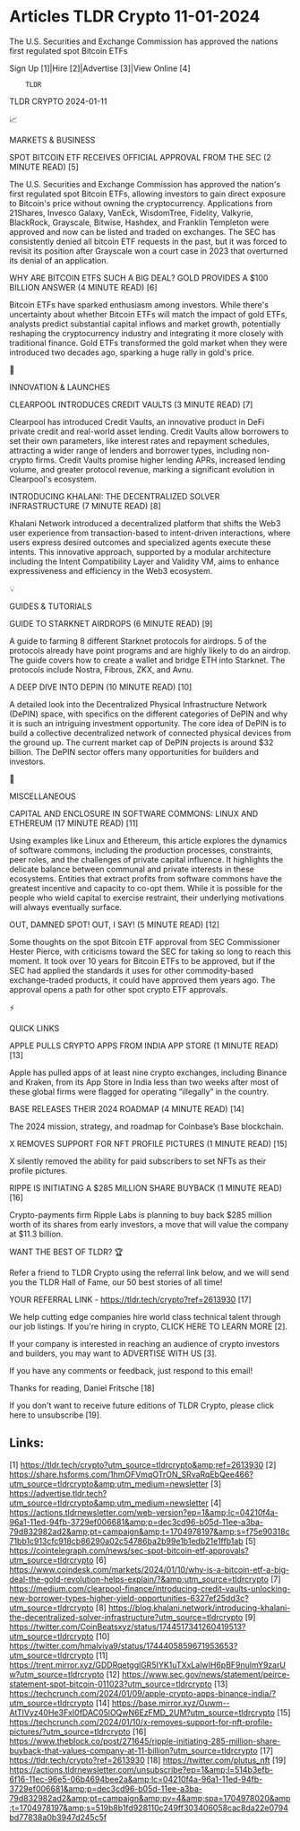 # Articles TLDR Crypto 11-01-2024

The U.S. Securities and Exchange Commission has approved the nations
first regulated spot Bitcoin ETFs  

Sign Up [1]|Hire [2]|Advertise [3]|View Online [4] 

		TLDR 

TLDR CRYPTO 2024-01-11

📈 

MARKETS & BUSINESS

 SPOT BITCOIN ETF RECEIVES OFFICIAL APPROVAL FROM THE SEC (2 MINUTE
READ) [5] 

 The U.S. Securities and Exchange Commission has approved the nation's
first regulated spot Bitcoin ETFs, allowing investors to gain direct
exposure to Bitcoin's price without owning the cryptocurrency.
Applications from 21Shares, Invesco Galaxy, VanEck, WisdomTree,
Fidelity, Valkyrie, BlackRock, Grayscale, Bitwise, Hashdex, and
Franklin Templeton were approved and now can be listed and traded on
exchanges. The SEC has consistently denied all bitcoin ETF requests in
the past, but it was forced to revisit its position after Grayscale
won a court case in 2023 that overturned its denial of an application.


 WHY ARE BITCOIN ETFS SUCH A BIG DEAL? GOLD PROVIDES A $100 BILLION
ANSWER (4 MINUTE READ) [6] 

 Bitcoin ETFs have sparked enthusiasm among investors. While there's
uncertainty about whether Bitcoin ETFs will match the impact of gold
ETFs, analysts predict substantial capital inflows and market growth,
potentially reshaping the cryptocurrency industry and integrating it
more closely with traditional finance. Gold ETFs transformed the gold
market when they were introduced two decades ago, sparking a huge
rally in gold's price. 

🚀 

INNOVATION & LAUNCHES

 CLEARPOOL INTRODUCES CREDIT VAULTS (3 MINUTE READ) [7] 

 Clearpool has introduced Credit Vaults, an innovative product in DeFi
private credit and real-world asset lending. Credit Vaults allow
borrowers to set their own parameters, like interest rates and
repayment schedules, attracting a wider range of lenders and borrower
types, including non-crypto firms. Credit Vaults promise higher
lending APRs, increased lending volume, and greater protocol revenue,
marking a significant evolution in Clearpool's ecosystem. 

 INTRODUCING KHALANI: THE DECENTRALIZED SOLVER INFRASTRUCTURE (7
MINUTE READ) [8] 

 Khalani Network introduced a decentralized platform that shifts the
Web3 user experience from transaction-based to intent-driven
interactions, where users express desired outcomes and specialized
agents execute these intents. This innovative approach, supported by a
modular architecture including the Intent Compatibility Layer and
Validity VM, aims to enhance expressiveness and efficiency in the Web3
ecosystem. 

💡 

GUIDES & TUTORIALS

 GUIDE TO STARKNET AIRDROPS (6 MINUTE READ) [9] 

 A guide to farming 8 different Starknet protocols for airdrops. 5 of
the protocols already have point programs and are highly likely to do
an airdrop. The guide covers how to create a wallet and bridge ETH
into Starknet. The protocols include Nostra, Fibrous, ZKX, and Avnu. 

 A DEEP DIVE INTO DEPIN (10 MINUTE READ) [10] 

 A detailed look into the Decentralized Physical Infrastructure
Network (DePIN) space, with specifics on the different categories of
DePIN and why it is such an intriguing investment opportunity. The
core idea of DePIN is to build a collective decentralized network of
connected physical devices from the ground up. The current market cap
of DePIN projects is around $32 billion. The DePIN sector offers many
opportunities for builders and investors. 

🦄 

MISCELLANEOUS

 CAPITAL AND ENCLOSURE IN SOFTWARE COMMONS: LINUX AND ETHEREUM (17
MINUTE READ) [11] 

 Using examples like Linux and Ethereum, this article explores the
dynamics of software commons, including the production processes,
constraints, peer roles, and the challenges of private capital
influence. It highlights the delicate balance between communal and
private interests in these ecosystems. Entities that extract profits
from software commons have the greatest incentive and capacity to
co-opt them. While it is possible for the people who wield capital to
exercise restraint, their underlying motivations will always
eventually surface. 

 OUT, DAMNED SPOT! OUT, I SAY! (5 MINUTE READ) [12] 

 Some thoughts on the spot Bitcoin ETF approval from SEC Commissioner
Hester Pierce, with criticisms toward the SEC for taking so long to
reach this moment. It took over 10 years for Bitcoin ETFs to be
approved, but if the SEC had applied the standards it uses for other
commodity-based exchange-traded products, it could have approved them
years ago. The approval opens a path for other spot crypto ETF
approvals. 

⚡ 

QUICK LINKS

 APPLE PULLS CRYPTO APPS FROM INDIA APP STORE (1 MINUTE READ) [13] 

 Apple has pulled apps of at least nine crypto exchanges, including
Binance and Kraken, from its App Store in India less than two weeks
after most of these global firms were flagged for operating
“illegally” in the country. 

 BASE RELEASES THEIR 2024 ROADMAP (4 MINUTE READ) [14] 

 The 2024 mission, strategy, and roadmap for Coinbase’s Base
blockchain. 

 X REMOVES SUPPORT FOR NFT PROFILE PICTURES (1 MINUTE READ) [15] 

 X silently removed the ability for paid subscribers to set NFTs as
their profile pictures. 

 RIPPE IS INITIATING A $285 MILLION SHARE BUYBACK (1 MINUTE READ) [16]


 Crypto-payments firm Ripple Labs is planning to buy back $285 million
worth of its shares from early investors, a move that will value the
company at $11.3 billion. 

WANT THE BEST OF TLDR? 🏆

Refer a friend to TLDR Crypto using the referral link below, and we
will send you the TLDR Hall of Fame, our 50 best stories of all time!

YOUR REFERRAL LINK - https://tldr.tech/crypto?ref=2613930 [17]

 We help cutting edge companies hire world class technical talent
through our job listings. If you're hiring in crypto, CLICK HERE TO
LEARN MORE [2]. 

If your company is interested in reaching an audience of crypto
investors and builders, you may want to ADVERTISE WITH US [3]. 

If you have any comments or feedback, just respond to this email! 

Thanks for reading, 
Daniel Fritsche [18] 

If you don't want to receive future editions of TLDR Crypto,
please click here to unsubscribe [19]. 

 

Links:
------
[1] https://tldr.tech/crypto?utm_source=tldrcrypto&amp;ref=2613930
[2] https://share.hsforms.com/1hmOFVmqOTrON_SRvaRqEbQee466?utm_source=tldrcrypto&amp;utm_medium=newsletter
[3] https://advertise.tldr.tech?utm_source=tldrcrypto&amp;utm_medium=newsletter
[4] https://actions.tldrnewsletter.com/web-version?ep=1&amp;lc=04210f4a-96a1-11ed-94fb-3729ef006681&amp;p=dec3cd96-b05d-11ee-a3ba-79d832982ad2&amp;pt=campaign&amp;t=1704978197&amp;s=f75e90318c71bb1c913cfc918cb86290a02c54786ba2b99e1b1edb21e1ffb1ab
[5] https://cointelegraph.com/news/sec-spot-bitcoin-etf-approvals?utm_source=tldrcrypto
[6] https://www.coindesk.com/markets/2024/01/10/why-is-a-bitcoin-etf-a-big-deal-the-gold-revolution-helps-explain/?&amp;utm_source=tldrcrypto
[7] https://medium.com/clearpool-finance/introducing-credit-vaults-unlocking-new-borrower-types-higher-yield-opportunities-6327ef25dd3c?utm_source=tldrcrypto
[8] https://blog.khalani.network/introducing-khalani-the-decentralized-solver-infrastructure?utm_source=tldrcrypto
[9] https://twitter.com/CoinBeatsxyz/status/1744517341260419513?utm_source=tldrcrypto
[10] https://twitter.com/hmalviya9/status/1744405859671953653?utm_source=tldrcrypto
[11] https://trent.mirror.xyz/GDDRqetgglGR5IYK1uTXxLalwIH6pBF9nulmY9zarUw?utm_source=tldrcrypto
[12] https://www.sec.gov/news/statement/peirce-statement-spot-bitcoin-011023?utm_source=tldrcrypto
[13] https://techcrunch.com/2024/01/09/apple-crypto-apps-binance-india/?utm_source=tldrcrypto
[14] https://base.mirror.xyz/Ouwm--AtTIVyz40He3FxI0fDAC05lOQwN6EzFMD_2UM?utm_source=tldrcrypto
[15] https://techcrunch.com/2024/01/10/x-removes-support-for-nft-profile-pictures/?utm_source=tldrcrypto
[16] https://www.theblock.co/post/271645/ripple-initiating-285-million-share-buyback-that-values-company-at-11-billion?utm_source=tldrcrypto
[17] https://tldr.tech/crypto?ref=2613930
[18] https://twitter.com/plutus_nft
[19] https://actions.tldrnewsletter.com/unsubscribe?ep=1&amp;l=514b3efb-6f16-11ec-96e5-06b4694bee2a&amp;lc=04210f4a-96a1-11ed-94fb-3729ef006681&amp;p=dec3cd96-b05d-11ee-a3ba-79d832982ad2&amp;pt=campaign&amp;pv=4&amp;spa=1704978020&amp;t=1704978197&amp;s=519b8b1fd928110c249ff303406058cac8da22e0794bd77838a0b3947d245c5f